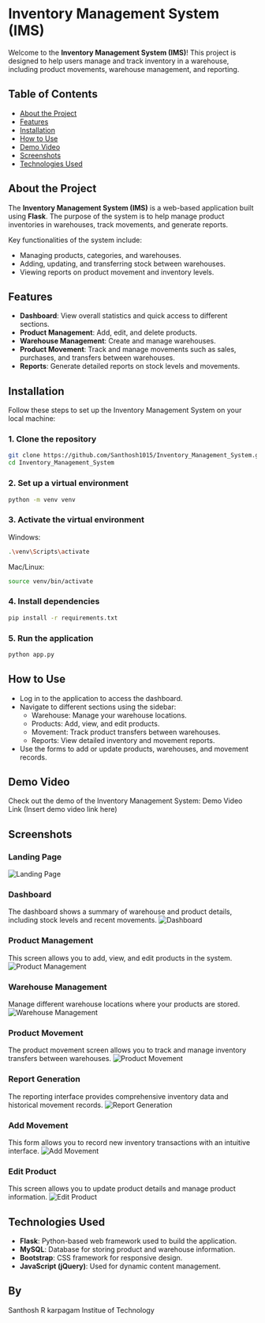 # Inventory Management System (IMS)

Welcome to the **Inventory Management System (IMS)**! This project is designed to help users manage and track inventory in a warehouse, including product movements, warehouse management, and reporting.

## Table of Contents
- [About the Project](#about-the-project)
- [Features](#features)
- [Installation](#installation)
- [How to Use](#how-to-use)
- [Demo Video](#demo-video)
- [Screenshots](#screenshots)
- [Technologies Used](#technologies-used)


## About the Project
The **Inventory Management System (IMS)** is a web-based application built using **Flask**. The purpose of the system is to help manage product inventories in warehouses, track movements, and generate reports.

Key functionalities of the system include:
- Managing products, categories, and warehouses.
- Adding, updating, and transferring stock between warehouses.
- Viewing reports on product movement and inventory levels.

## Features
- **Dashboard**: View overall statistics and quick access to different sections.
- **Product Management**: Add, edit, and delete products.
- **Warehouse Management**: Create and manage warehouses.
- **Product Movement**: Track and manage movements such as sales, purchases, and transfers between warehouses.
- **Reports**: Generate detailed reports on stock levels and movements.

## Installation
Follow these steps to set up the Inventory Management System on your local machine:

### 1. Clone the repository
```bash
git clone https://github.com/Santhosh1015/Inventory_Management_System.git
cd Inventory_Management_System
```

### 2. Set up a virtual environment
```bash
python -m venv venv
```

### 3. Activate the virtual environment
Windows:
```bash
.\venv\Scripts\activate
```

Mac/Linux:
```bash
source venv/bin/activate
```

### 4. Install dependencies
```bash
pip install -r requirements.txt
```

### 5. Run the application
```bash
python app.py
```

## How to Use
- Log in to the application to access the dashboard.
- Navigate to different sections using the sidebar:
  - Warehouse: Manage your warehouse locations.
  - Products: Add, view, and edit products.
  - Movement: Track product transfers between warehouses.
  - Reports: View detailed inventory and movement reports.
- Use the forms to add or update products, warehouses, and movement records.

## Demo Video
Check out the demo of the Inventory Management System:
Demo Video Link (Insert demo video link here)

## Screenshots
### Landing Page
![Landing Page](https://github.com/Santhosh1015/Inventory_Management_System/blob/main/images_IMS/Screenshot%202025-05-05%20183936.png?raw=true)

### Dashboard
The dashboard shows a summary of warehouse and product details, including stock levels and recent movements.
![Dashboard](https://github.com/Santhosh1015/Inventory_Management_System/blob/main/images_IMS/Screenshot%202025-05-05%20183955.png?raw=true)

### Product Management
This screen allows you to add, view, and edit products in the system.
![Product Management](https://github.com/Santhosh1015/Inventory_Management_System/blob/main/images_IMS/Screenshot%202025-05-05%20184109.png?raw=true
)

### Warehouse Management
Manage different warehouse locations where your products are stored.
![Warehouse Management](https://github.com/Santhosh1015/Inventory_Management_System/blob/main/images_IMS/Screenshot%202025-05-05%20184012.png?raw=true)

### Product Movement
The product movement screen allows you to track and manage inventory transfers between warehouses.
![Product Movement](https://github.com/Santhosh1015/Inventory_Management_System/blob/main/images_IMS/Screenshot%202025-05-05%20184149.png?raw=true)

### Report Generation
The reporting interface provides comprehensive inventory data and historical movement records.
![Report Generation](https://github.com/Santhosh1015/Inventory_Management_System/blob/main/images_IMS/Screenshot%202025-05-05%20184201.png?raw=true)

### Add Movement
This form allows you to record new inventory transactions with an intuitive interface.
![Add Movement](https://github.com/Santhosh1015/Inventory_Management_System/blob/main/images_IMS/Screenshot%202025-05-05%20184227.png?raw=true)

### Edit Product
This screen allows you to update product details and manage product information.
![Edit Product](https://github.com/Santhosh1015/Inventory_Management_System/blob/main/images_IMS/Screenshot%202025-05-05%20184338.png?raw=true)

## Technologies Used
- **Flask**: Python-based web framework used to build the application.
- **MySQL**: Database for storing product and warehouse information.
- **Bootstrap**: CSS framework for responsive design.
- **JavaScript (jQuery)**: Used for dynamic content management.

## By 
Santhosh R 
karpagam Institue of Technology
